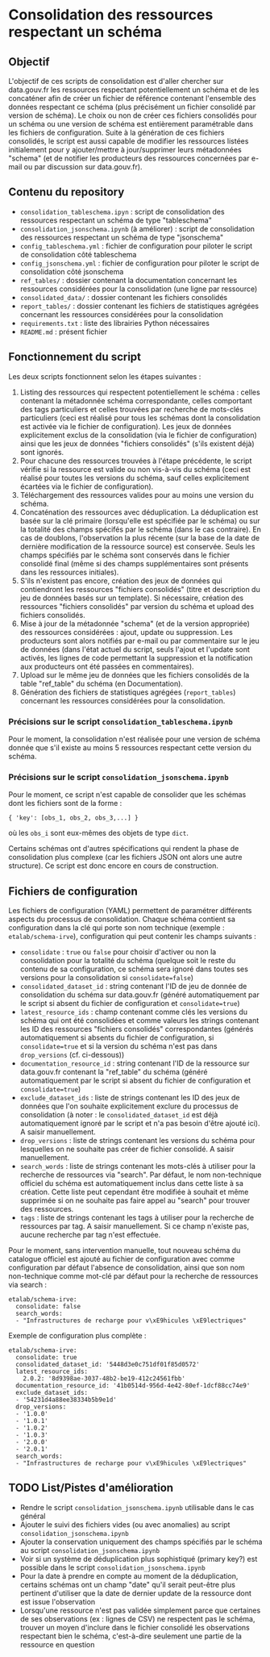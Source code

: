 # Consolidation des ressources respectant un schéma

## Objectif

L'objectif de ces scripts de consolidation est d'aller chercher sur data.gouv.fr les ressources respectant potentiellement un schéma et de les concaténer afin de créer un fichier de référence contenant l'ensemble des données respectant ce schéma (plus précisément un fichier consolidé par version de schéma). Le choix ou non de créer ces fichiers consolidés pour un schéma ou une version de schéma est entièrement paramétrable dans les fichiers de configuration. Suite à la génération de ces fichiers consolidés, le script est aussi capable de modifier les ressources listées initialement pour y ajouter/mettre à jour/supprimer leurs métadonnées "schema" (et de notifier les producteurs des ressources concernées par e-mail ou par discussion sur data.gouv.fr).

## Contenu du repository

- `consolidation_tableschema.ipyn` : script de consolidation des ressources respectant un schéma de type "tableschema"
- `consolidation_jsonschema.ipynb` (à améliorer) : script de consolidation des ressources respectant un schéma de type "jsonschema"
- `config_tableschema.yml` : fichier de configuration pour piloter le script de consolidation côté tableschema
- `config_jsonschema.yml` : fichier de configuration pour piloter le script de consolidation côté jsonschema
- `ref_tables/` : dossier contenant la documentation concernant les ressources considérées pour la consolidation (une ligne par ressource)
- `consolidated_data/` : dossier contenant les fichiers consolidés
- `report_tables/` : dossier contenant les fichiers de statistiques agrégées concernant les ressources considérées pour la consolidation
- `requirements.txt` : liste des librairies Python nécessaires
- `README.md` : présent fichier

## Fonctionnement du script

Les deux scripts fonctionnent selon les étapes suivantes :
1. Listing des ressources qui respectent potentiellement le schéma : celles contenant la métadonnée schéma correspondante, celles comportant des tags particuliers et celles trouvées par recherche de mots-clés particuliers (ceci est réalisé pour tous les schémas dont la consolidation est activée via le fichier de configuration). Les jeux de données explicitement exclus de la consolidation (via le fichier de configuration) ainsi que les jeux de données "fichiers consolidés" (s'ils existent déjà) sont ignorés.
2. Pour chacune des ressources trouvées à l'étape précédente, le script vérifie si la ressource est valide ou non vis-à-vis du schéma (ceci est réalisé pour toutes les versions du schéma, sauf celles explicitement écartées via le fichier de configuration).
3. Téléchargement des ressources valides pour au moins une version du schéma.
4. Concaténation des ressources avec déduplication. La déduplication est basée sur la clé primaire (lorsqu'elle est spécifiée par le schéma) ou sur la totalité des champs spécifés par le schéma (dans le cas contraire). En cas de doublons, l'observation la plus récente (sur la base de la date de dernière modification de la ressource source) est conservée. Seuls les champs spécifiés par le schéma sont conservés dans le fichier consolidé final (même si des champs supplémentaires sont présents dans les ressources initiales).
5. S'ils n'existent pas encore, création des jeux de données qui contiendront les ressources "fichiers consolidés" (titre et description du jeu de données basés sur un template). Si nécessaire, création des ressources "fichiers consolidés" par version du schéma et upload des fichiers consolidés.
6. Mise à jour de la métadonnée "schema" (et de la version appropriée) des ressources considérées : ajout, update ou suppression. Les producteurs sont alors notifiés par e-mail ou par commentaire sur le jeu de données (dans l'état actuel du script, seuls l'ajout et l'update sont activés, les lignes de code permettant la suppression et la notification aux producteurs ont été passées en commentaires).
7. Upload sur le même jeu de données que les fichiers consolidés de la table "ref_table" du schéma (en Documentation).
8. Génération des fichiers de statistiques agrégées (`report_tables`) concernant les ressources considérées pour la consolidation.

### Précisions sur le script `consolidation_tableschema.ipynb`

Pour le moment, la consolidation n'est réalisée pour une version de schéma donnée que s'il existe au moins 5 ressources respectant cette version du schéma.

### Précisions sur le script `consolidation_jsonschema.ipynb`

Pour le moment, ce script n'est capable de consolider que les schémas dont les fichiers sont de la forme :

```
{ 'key': [obs_1, obs_2, obs_3,...] }
```

où les `obs_i` sont eux-mêmes des objets de type `dict`.

Certains schémas ont d'autres spécifications qui rendent la phase de consolidation plus complexe (car les fichiers JSON ont alors une autre structure). Ce script est donc encore en cours de construction.

## Fichiers de configuration

Les fichiers de configuration (YAML) permettent de paramétrer différents aspects du processus de consolidation. Chaque schéma contient sa configuration dans la clé qui porte son nom technique (exemple : `etalab/schema-irve`), configuration qui peut contenir les champs suivants :

- `consolidate` : `true` ou `false` pour choisir d'activer ou non la consolidation pour la totalité du schéma (quelque soit le reste du contenu de sa configuration, ce schéma sera ignoré dans toutes ses versions pour la consolidation si `consolidate=false`)
- `consolidated_dataset_id` : string contenant l'ID de jeu de donnée de consolidation du schéma sur data.gouv.fr (généré automatiquement par le script si absent du fichier de configuration et `consolidate=true`)
- `latest_resource_ids` : champ contenant comme clés les versions du schéma qui ont été consolidées et comme valeurs les strings contenant les ID des ressources "fichiers consolidés" correspondantes (générés automatiquement si absents du fichier de configuration, si `consolidate=true` et si la version du schéma n'est pas dans `drop_versions` (cf. ci-dessous))
- `documentation_resource_id` : string contenant l'ID de la ressource sur data.gouv.fr contenant la "ref_table" du schéma (généré automatiquement par le script si absent du fichier de configuration et `consolidate=true`)
- `exclude_dataset_ids` : liste de strings contenant les ID des jeux de données que l'on souhaite explicitement exclure du processus de consolidation (à noter : le `consolidated_dataset_id` est déjà automatiquement ignoré par le script et n'a pas besoin d'être ajouté ici). A saisir manuellement.
- `drop_versions` : liste de strings contenant les versions du schéma pour lesquelles on ne souhaite pas créer de fichier consolidé. A saisir manuellement.
- `search_words` : liste de strings contenant les mots-clés à utiliser pour la recherche de ressources via "search". Par défaut, le nom non-technique officiel du schéma est automatiquement inclus dans cette liste à sa création. Cette liste peut cependant être modifiée à souhait et même supprimée si on ne souhaite pas faire appel au "search" pour trouver des ressources.
- `tags` : liste de strings contenant les tags à utiliser pour la recherche de ressources par tag. A saisir manuellement. Si ce champ n'existe pas, aucune recherche par tag n'est effectuée.

Pour le moment, sans intervention manuelle, tout nouveau schéma du catalogue officiel est ajouté au fichier de configuration avec comme configuration par défaut l'absence de consolidation, ainsi que son nom non-technique comme mot-clé par défaut pour la recherche de ressources via search :

```
etalab/schema-irve:
  consolidate: false
  search_words:
  - "Infrastructures de recharge pour v\xE9hicules \xE9lectriques"
```

Exemple de configuration plus complète :

```
etalab/schema-irve:
  consolidate: true
  consolidated_dataset_id: '5448d3e0c751df01f85d0572'
  latest_resource_ids:
    2.0.2: '8d9398ae-3037-48b2-be19-412c24561fbb'
  documentation_resource_id: '41b0514d-956d-4e42-80ef-1dcf88cc74e9'
  exclude_dataset_ids:
  - '54231d4a88ee38334b5b9e1d'
  drop_versions:
  - '1.0.0'
  - '1.0.1'
  - '1.0.2'
  - '1.0.3'
  - '2.0.0'
  - '2.0.1'
  search_words:
  - "Infrastructures de recharge pour v\xE9hicules \xE9lectriques"
```

## TODO List/Pistes d'amélioration

- Rendre le script `consolidation_jsonschema.ipynb` utilisable dans le cas général
- Ajouter le suivi des fichiers vides (ou avec anomalies) au script `consolidation_jsonschema.ipynb`
- Ajouter la conservation uniquement des champs spécifiés par le schéma au script `consolidation_jsonschema.ipynb`
- Voir si un système de déduplication plus sophistiqué (primary key?) est possible dans le script `consolidation_jsonschema.ipynb`
- Pour la date à prendre en compte au moment de la déduplication, certains schémas ont un champ "date" qu'il serait peut-être plus pertinent d'utiliser que la date de dernier update de la ressource dont est issue l'observation
- Lorsqu'une ressource n'est pas validée simplement parce que certaines de ses observations (ex : lignes de CSV) ne respectent pas le schéma, trouver un moyen d'inclure dans le fichier consolidé les observations respectant bien le schéma, c'est-à-dire seulement une partie de la ressource en question

